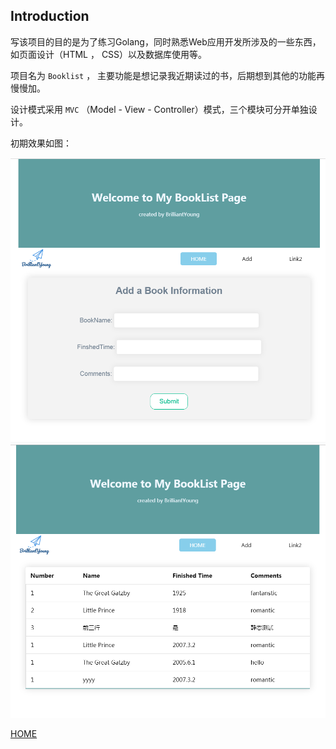 ## Introduction

写该项目的目的是为了练习Golang，同时熟悉Web应用开发所涉及的一些东西，如页面设计（HTML ， CSS）以及数据库使用等。

项目名为 `Booklist` ， 主要功能是想记录我近期读过的书，后期想到其他的功能再慢慢加。

设计模式采用 `MVC` （Model - View - Controller）模式，三个模块可分开单独设计。

初期效果如图：

<img src="img\addview.PNG" alt="addview" style="zoom:67%;" />

<img src="img\view1.PNG" alt="view1" style="zoom:67%;" />

[HOME](/README.html)